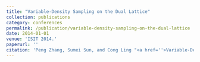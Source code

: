 ```yaml
---
title: "Variable-Density Sampling on the Dual Lattice"
collection: publications
category: conferences
permalink: /publication/variable-density-sampling-on-the-dual-lattice
date: 2014-01-01
venue: 'ISIT 2014.'
paperurl: ''
citation: 'Peng Zhang, Sumei Sun, and Cong Ling "<a href=''>Variable-Density Sampling on the Dual Lattice</a>", ISIT 2014.'
---
```

